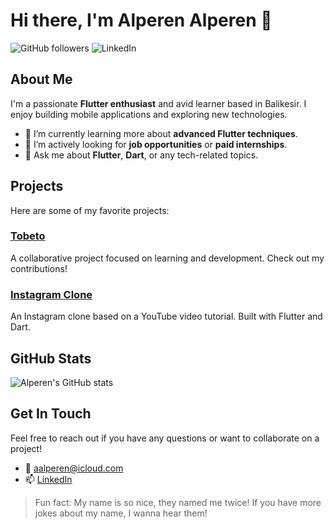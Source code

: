 # Hi there, I'm Alperen Alperen 👋

![GitHub followers](https://img.shields.io/github/followers/aalperen-dev?label=Follow&style=social) ![LinkedIn](https://img.shields.io/badge/LinkedIn-Connect-blue?logo=linkedin)

## About Me
I'm a passionate **Flutter enthusiast** and avid learner based in Balikesir. I enjoy building mobile applications and exploring new technologies.

- 🌱 I’m currently learning more about **advanced Flutter techniques**.
- 💼 I’m actively looking for **job opportunities** or **paid internships**.
- 💬 Ask me about **Flutter**, **Dart**, or any tech-related topics.

## Projects
Here are some of my favorite projects:

### [Tobeto](https://github.com/engnect/tobeto)
A collaborative project focused on learning and development. Check out my contributions!

### [Instagram Clone](https://github.com/aalperen-dev/instagram_app)
An Instagram clone based on a YouTube video tutorial. Built with Flutter and Dart.


## GitHub Stats
![Alperen's GitHub stats](https://github-readme-stats.vercel.app/api?username=aalperen-dev&show_icons=true&theme=radical)

## Get In Touch
Feel free to reach out if you have any questions or want to collaborate on a project!

- 📧 [aalperen@icloud.com](mailto:aalperen@icloud.com)
- 📫 [LinkedIn](https://www.linkedin.com/in/aalperen)

> Fun fact: My name is so nice, they named me twice! If you have more jokes about my name, I wanna hear them!
